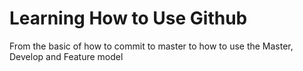 # Learning How to Use Github

From the basic of how to commit to master to how to use the Master, Develop and Feature model